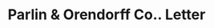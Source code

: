 ---
doi: 10.7916/D8184JJD
date_other: '1923'
date_other_textual: '1923'
form: correspondence
genre:
- Letters (correspondence)
name:
- Parlin & Orendorff Co.
object_in_context_url: https://biggert.cul.columbia.edu/items/view/ave_biggert_00151
subject_hierarchical_geographic:
- Canton, Illinois, United States
subject_name:
- Parlin & Orendorff Co.
title: Parlin & Orendorff Co.. Letter
sort_title: Parlin & Orendorff Co.. Letter
call_number: ave_biggert_00151
coordinates:
- 40.55777777777777,-90.03416666666666
pid: ave_biggert_00151
identifiers: ave_biggert_00151
permalink: /biggert/ave_biggert_00151/
layout: iiif-image-page
---